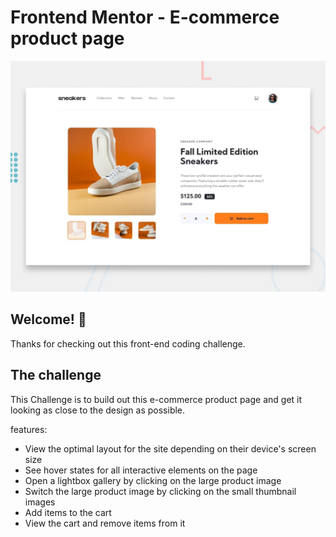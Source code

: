 # Frontend Mentor - E-commerce product page

![Design preview for the E-commerce product page coding challenge](/public/design/desktop-preview.jpg)

## Welcome! 👋

Thanks for checking out this front-end coding challenge.

## The challenge

This Challenge is to build out this e-commerce product page and get it looking as close to the design as possible.

features:

- View the optimal layout for the site depending on their device's screen size
- See hover states for all interactive elements on the page
- Open a lightbox gallery by clicking on the large product image
- Switch the large product image by clicking on the small thumbnail images
- Add items to the cart
- View the cart and remove items from it


